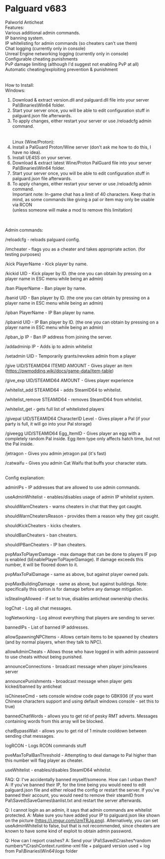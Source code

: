 # Palguard v683
 Palworld Anticheat
<br>
Features:<br>
Various  additional admin commands.<br>
IP banning system.<br>
IP whitelisting for admin commands (so cheaters can't use them)<br>
Chat logging (currently only in console)<br>
Unreal Engine networking logging (currently only in console)<br>
Configurable cheating punishments<br>
PvP damage limiting (although I'd suggest not enabling PvP at all)<br>
Automatic cheating/exploiting prevention & punishment<br>
<br><br>
How to Install:<br>
Windows:<br>
1) Download & extract version.dll and palguard.dll file into your server Pal\Binaries\Win64 folder.<br>
2) Start your server once, you will be able to edit configuration stuff in palguard.json file afterwards.<br>
3) To apply changes, either restart your server or use /reloadcfg admin command.<br>
<br><br>
Linux (Wine/Proton):<br>
1) Install a PalGuard Proton/Wine server (don't ask me how to do this, I have no idea).<br>
2) Install UE4SS on your server.<br>
3) Download & extract latest Wine/Proton PalGuard file into your server Pal\Binaries\Win64 folder.<br>
4) Start your server once, you will be able to edit configuration stuff in palguard.json file afterwards.<br>
5) To apply changes, either restart your server or use /reloadcfg admin command. <br>
Important note: In-game chat has a limit of 40 characters. Keep that in mind, as some commands like giving a pal or item may only be usable via RCON<br>
(unless someone will make a mod to remove this limitation)<br>
<br><br>

Admin commands:

/reloadcfg - reloads palguard config.

/imcheater - flags you as a cheater and takes appropriate action. (for testing purposes)

/kick PlayerName - Kick player by name.

/kickid UID - Kick player by ID. (the one you can obtain by pressing on a player name in ESC menu while being an admin)

/ban PlayerName - Ban player by name.

/banid UID - Ban player by ID. (the one you can obtain by pressing on a player name in ESC menu while being an admin)

/ipban PlayerName - IP Ban player by name.

/ipbanid UID - IP Ban player by ID. (the one you can obtain by pressing on a player name in ESC menu while being an admin)

/ipban_ip IP - Ban IP address from joining the server.

/addadminip IP - Adds ip to admin whitelist

/setadmin UID - Temporarily grants/revokes admin from a player

/give UID/STEAMID64 ITEMID AMOUNT - Gives player an item (https://pwmodding.wiki/docs/game-data/item-table)

/give_exp UID/STEAMID64 AMOUNT - Gives player experience

/whitelist_add STEAMID64 - adds SteamID64 to whitelist.

/whitelist_remove STEAMID64 - removes SteamID64 from whitelist.

/whitelist_get - gets full list of whitelisted players

/givepal UID/STEAMID64 CharacterID Level - Gives player a Pal (if your party is full, it will go into your Pal storage)

/giveegg UID/STEAMID64 Egg_ItemID - Gives player an egg with a completely random Pal inside. Egg item type only affects hatch time, but not the Pal inside.

/jetragon - Gives you admin jetragon pal (it's fast)

/catwaifu - Gives you admin Cat Waifu that buffs your character stats. 
<br><br>

Config explanation:

adminIPs - IP addresses that are allowed to use admin commands.

useAdminWhitelist - enables/disables usage of admin IP whitelist system.

shouldWarnCheaters - warns cheaters in chat that they got caught.

shouldWarnCheatersReason - provides them a reason why they got caught.

shouldKickCheaters - kicks cheaters.

shouldBanCheaters - ban cheaters.

shouldIPBanCheaters - IP ban cheaters.

pvpMaxToPlayerDamage - max damage that can be done to players IF pvp is enabled (bEnablePlayerToPlayerDamage). If damage exceeds this number, it will be floored down to it.

pvpMaxToPalDamage - same as above, but against player owned pals.

pvpMaxBuildingDamage - same as above, but against buildings. Note: specifically this option is for damage before any damage mitigation.

isStealingAllowed - if set to true, disables anticheat ownership checks.

logChat - Log all chat messages.

logNetworking - Log almost everything that players are sending to server.

bannedIPs - List of banned IP addresses.

allowSpawningNPCItems - Allows certain items to be spawned by cheaters (and by normal players, when they talk to NPC).

allowAdminCheats - Allows those who have logged in with admin password to use cheats without being punished.

announceConnections - broadcast message when player joins/leaves server

announcePunishments - broadcast message when player gets kicked/banned by anticheat

isChineseCmd - sets console window code page to GBK936 (if you want Chinese characters support and using default windows console - set this to true)

bannedChatWords - allows you to get rid of pesky RMT adverts. Messages containing words from this array will be blocked.

chatBypassWait - allows you to get rid of 1 minute cooldown between sending chat messages.

logRCON - Logs RCON commands stuff

pveMaxToPalBanThreshold - Attempting to deal damage to Pal higher than this number will flag player as cheater.

useWhitelist - enables/disables SteamID64 whitelist. 


FAQ:
Q: I've accidentally banned myself/someone. How can I unban them?
A: If you've banned their IP, for the time being you would need to edit palguard.json file and either reload the config or restart the server. If you've banned their account, you would need to remove their steamID from Pal\Saved\SaveGames\banlist.txt and restart the server afterwards.

Q: I cannot login as an admin, it says that admin commands are whitelist protected.
A: Make sure you have added your IP to palguard.json like shown on the picture (https://i.imgur.com/izmTRJg.png). Alternatively, you can set useAdminWhitelist to false, but that is not recommended, since cheaters are known to have some kind of exploit to obtain admin password.

Q: How can I report crashes?
A: Send your \Pal\Saved\Crashes\*random numbers*\CrashContext.runtime-xml file + palguard version used + log from Pal\Binaries\Win64\logs folder 
